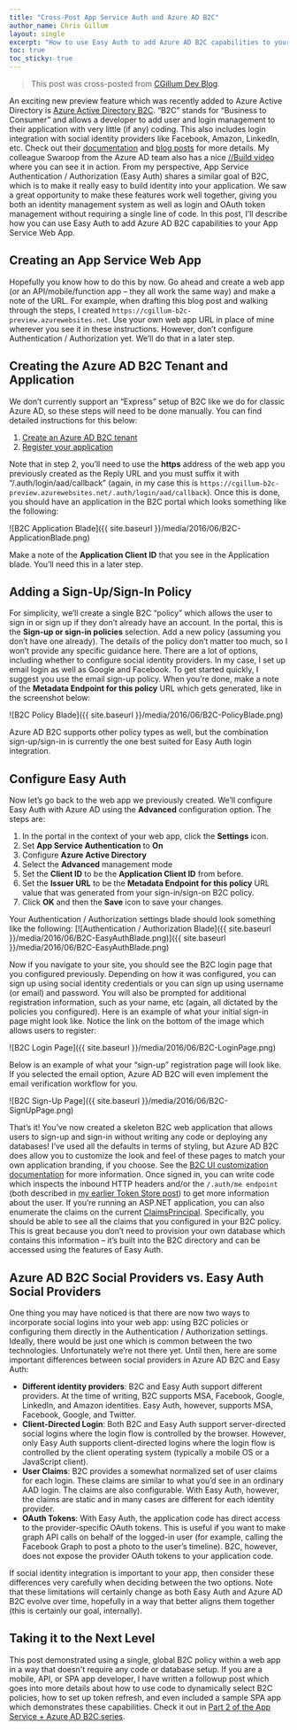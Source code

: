 ```yaml
---
title: "Cross-Post App Service Auth and Azure AD B2C"
author_name: Chris Gillum 
layout: single
excerpt: "How to use Easy Auth to add Azure AD B2C capabilities to your App Service Web App."
toc: true
toc_sticky: true
---
```


> This post was cross-posted from [CGillum Dev Blog](https://cgillum.tech/2016/05/27/app-service-auth-and-azure-ad-b2c/).

An exciting new preview feature which was recently added to Azure Active Directory is [Azure Active Directory B2C](https://azure.microsoft.com/services/active-directory-b2c/). “B2C” stands for “Business to Consumer” and allows a developer to add user and login management to their application with very little (if any) coding. This also includes login integration with social identity providers like Facebook, Amazon, LinkedIn, etc. Check out their [documentation](https://aka.ms/aadb2c) and [blog posts](https://blogs.technet.microsoft.com/ad/2016/05/05/more-preview-enhancements-for-azure-ad-b2c/) for more details. My colleague Swaroop from the Azure AD team also has a nice [//Build video](https://channel9.msdn.com/Events/Build/2016/P423) where you can see it in action. From my perspective, App Service Authentication / Authorization (Easy Auth) shares a similar goal of B2C, which is to make it really easy to build identity into your application. We saw a great opportunity to make these features work well together, giving you both an identity management system as well as login and OAuth token management without requiring a single line of code. In this post, I’ll describe how you can use Easy Auth to add Azure AD B2C capabilities to your App Service Web App.

## Creating an App Service Web App

Hopefully you know how to do this by now. Go ahead and create a web app (or an API/mobile/function app – they all work the same way) and make a note of the URL. For example, when drafting this blog post and walking through the steps, I created `https://cgillum-b2c-preview.azurewebsites.net`. Use your own web app URL in place of mine wherever you see it in these instructions. However, don’t configure Authentication / Authorization yet. We’ll do that in a later step.

## Creating the Azure AD B2C Tenant and Application

We don’t currently support an “Express” setup of B2C like we do for classic Azure AD, so these steps will need to be done manually. You can find detailed instructions for this below:  

1. [Create an Azure AD B2C tenant](https://azure.microsoft.com/documentation/articles/active-directory-b2c-get-started/)
1. [Register your application](https://azure.microsoft.com/documentation/articles/active-directory-b2c-app-registration/)

Note that in step 2, you’ll need to use the **https** address of the web app you previously created as the Reply URL and you must suffix it with “/.auth/login/aad/callback” (again, in my case this is `https://cgillum-b2c-preview.azurewebsites.net/.auth/login/aad/callback`). Once this is done, you should have an application in the B2C portal which looks something like the following:

![B2C Application Blade]({{ site.baseurl }}/media/2016/06/B2C-ApplicationBlade.png)

Make a note of the **Application Client ID** that you see in the Application blade. You’ll need this in a later step.

## Adding a Sign-Up/Sign-In Policy

For simplicity, we’ll create a single B2C “policy” which allows the user to sign in or sign up if they don’t already have an account. In the portal, this is the **Sign-up or sign-in policies** selection. Add a new policy (assuming you don’t have one already). The details of the policy don’t matter too much, so I won’t provide any specific guidance here. There are a lot of options, including whether to configure social identity providers. In my case, I set up email login as well as Google and Facebook. To get started quickly, I suggest you use the email sign-up policy. When you’re done, make a note of the **Metadata Endpoint for this policy** URL which gets generated, like in the screenshot below:

![B2C Policy Blade]({{ site.baseurl }}/media/2016/06/B2C-PolicyBlade.png)

Azure AD B2C supports other policy types as well, but the combination sign-up/sign-in is currently the one best suited for Easy Auth login integration.

## Configure Easy Auth

Now let’s go back to the web app we previously created. We’ll configure Easy Auth with Azure AD using the **Advanced** configuration option. The steps are:  

1. In the portal in the context of your web app, click the **Settings** icon.
1. Set **App Service Authentication** to **On**
1. Configure **Azure Active Directory**
1. Select the **Advanced** management mode
1. Set the **Client ID** to be the **Application Client ID** from before.
1. Set the **Issuer URL** to be the **Metadata Endpoint for this policy** URL value that was generated from your sign-in/sign-on B2C policy.
1. Click **OK** and then the **Save** icon to save your changes.

Your Authentication / Authorization settings blade should look something like the following: [![Authentication / Authorization Blade]({{ site.baseurl }}/media/2016/06/B2C-EasyAuthBlade.png)]({{ site.baseurl }}/media/2016/06/B2C-EasyAuthBlade.png)

Now if you navigate to your site, you should see the B2C login page that you configured previously. Depending on how it was configured, you can sign up using social identity credentials or you can sign up using username (or email) and password. You will also be prompted for additional registration information, such as your name, etc (again, all dictated by the policies you configured). Here is an example of what your initial sign-in page might look like. Notice the link on the bottom of the image which allows users to register:

![B2C Login Page]({{ site.baseurl }}/media/2016/06/B2C-LoginPage.png)

Below is an example of what your “sign-up” registration page will look like. If you selected the email option, Azure AD B2C will even implement the email verification workflow for you.

![B2C Sign-Up Page]({{ site.baseurl }}/media/2016/06/B2C-SignUpPage.png)

That’s it! You’ve now created a skeleton B2C web application that allows users to sign-up and sign-in without writing any code or deploying any databases! I’ve used all the defaults in terms of styling, but Azure AD B2C does allow you to customize the look and feel of these pages to match your own application branding, if you choose. See the [B2C UI customization documentation](https://azure.microsoft.com/documentation/articles/active-directory-b2c-reference-ui-customization/) for more information. Once signed in, you can write code which inspects the inbound HTTP headers and/or the `/.auth/me endpoint` (both described in [my earlier Token Store post](https://cgillum.tech/2016/03/07/app-service-token-store/)) to get more information about the user. If you’re running an ASP.NET application, you can also enumerate the claims on the current [ClaimsPrincipal](https://msdn.microsoft.com/library/system.security.claims.claimsprincipal%28v=vs.110%29.aspx). Specifically, you should be able to see all the claims that you configured in your B2C policy. This is great because you don’t need to provision your own database which contains this information – it’s built into the B2C directory and can be accessed using the features of Easy Auth.

## Azure AD B2C Social Providers vs. Easy Auth Social Providers

One thing you may have noticed is that there are now two ways to incorporate social logins into your web app: using B2C policies or configuring them directly in the Authentication / Authorization settings. Ideally, there would be just one which is common between the two technologies. Unfortunately we’re not there yet. Until then, here are some important differences between social providers in Azure AD B2C and Easy Auth:  

- **Different identity providers**: B2C and Easy Auth support different providers. At the time of writing, B2C supports MSA, Facebook, Google, LinkedIn, and Amazon identities. Easy Auth, however, supports MSA, Facebook, Google, and Twitter.
- **Client-Directed Login**: Both B2C and Easy Auth support server-directed social logins where the login flow is controlled by the browser. However, only Easy Auth supports client-directed logins where the login flow is controlled by the client operating system (typically a mobile OS or a JavaScript client).
- **User Claims**: B2C provides a somewhat normalized set of user claims for each login. These claims are similar to what you’d see in an ordinary AAD login. The claims are also configurable. With Easy Auth, however, the claims are static and in many cases are different for each identity provider.
- **OAuth Tokens**: With Easy Auth, the application code has direct access to the provider-specific OAuth tokens. This is useful if you want to make graph API calls on behalf of the logged-in user (for example, calling the Facebook Graph to post a photo to the user’s timeline). B2C, however, does not expose the provider OAuth tokens to your application code.

If social identity integration is important to your app, then consider these differences very carefully when deciding between the two options. Note that these limitations will certainly change as both Easy Auth and Azure AD B2C evolve over time, hopefully in a way that better aligns them together (this is certainly our goal, internally).

## Taking it to the Next Level

This post demonstrated using a single, global B2C policy within a web app in a way that doesn't require any code or database setup. If you are a mobile, API, or SPA app developer, I have written a followup post which goes into more details about how to use code to dynamically select B2C policies, how to set up token refresh, and even included a sample SPA app which demonstrates these capabilities. Check it out in [Part 2 of the App Service + Azure AD B2C series](https://blogs.msdn.microsoft.com/appserviceteam/2016/08/15/app-service-auth-and-azure-ad-b2c-part-2/).
